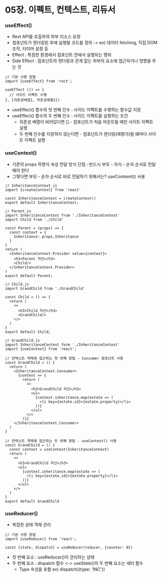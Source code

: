 # 05장. 이펙트, 컨텍스트, 리듀서

### useEffect()

- Rest API를 호출하여 외부 리소스 요청
- 컴포넌트가 렌더링된 후에 실행될 코드를 정의 -> ex) 데이터 fetching, 직접 DOM 조작, 타이머 설정 등
- Effect : 특정한 환경에서 컴포넌트 안에서 실행되는 행위
- Side Effect : 컴포넌트의 렌더링과 관계 없는 외부의 요소에 접근하거나 영향을 주는 것

```JSX
// 기본 사용 방법
import {useEffect} from 'rect';

useEffect (() => {
  // 사이드 이펙트 수행
}, [의존성배열1, 의존성배열2])
```

- useEffect() 함수의 첫 번째 인수 : 사이드 이펙트를 수행하는 함수값 지정
- useEffect() 함수의 두 번째 인수 : 사이드 이펙트를 실행하는 조건
  - 의존성 배열이 비어있다면 [] - 컴포넌트가 처음 마운트될 때만 사이트 이펙트 실행
  - 두 번째 인수를 지정하지 않는다면 - 컴포넌트가 렌더링(재평가)될 떄마다 사이트 이펙트 실행

### useContext()

- 기존의 props 하향식 속성 전달 방식 단점 : 반드시 부모 - 자식 - 손자 순서로 전달해야 한다
- 그렇다면 부모 - 손자 순서로 바로 전달하기 위해서는? useContexnt() 사용

```JSX
// InheritanceContext.js
import {createContext} from 'react'

const InheritanceContext = createContext()
export default InheritanceContext;
```

```JSX
// Parent.js
import InheritanceContext from './InheritanceContext'
import Child from './Child'

const Parent = (props) => {
  const context = {
    Inheritance: props.Inheritance
  }
}
return (
  <InheritanceContext.Provider value={context}>
    <h3>Parent 자산</h3>
    <Child/>
  </InheritanceContext.Provider>
)
export default Parent;
```

```JSX
// Child.js
import GrandChild from './GrandChild'

const Child = () => {
  return (
    <>
      <h3>Child 자산</h3>
      <GrandChild/>
    </>
  )
}
export default Child;
```

```JSX
// GrandChild.js
import InheritanceContext form './InheritanceContext'
import {useContext} from 'react';

// 컨텍스트 객체에 접근하는 첫 번째 방법 - Consumer 컴포넌트 사용
const GrandChild = () {
  return (
    <InheritanceContext.Consumer>
      {context => {
        return (
          <>
            <h3>GrandChild 자산</h3>
            <ul>
              {context.inheritance.map(estate => (
                <li key={estate.id}>{estate.property}</li>
              ))}
            </ul>
          </>
        )}}
    </InheritanceContext.Consumer>
  )
}

// 컨텍스트 객체에 접근하는 두 번째 방법 - useContext() 사용
const GrandChild = () {
  const context = useContext(InheritanceContext)
  return (
    <>
      <h3>GrandChild 자산</h3>
      <ul>
        {context.inheritance.map(estate => (
          <li key={estate.id}>{estate.property}</li>
        ))}
      </ul>
    </>
  )
}
export default GrandChild
```

### useReducer()

- 복잡한 상태 객체 관리

```JSX
// 기본 사용 방법
import {useReducer} from 'react';

const [state, dispatch] = useReducer(reducer, {counter: 0})
```

- 첫 번째 요소 : useReducer()이 관리하는 상태
- 두 번째 요소 : dispatch 함수
  <-> useState()의 두 번째 요소는 세터 함수
  - Type 속성을 포함 ex) dispatch({type: 'INC'})
